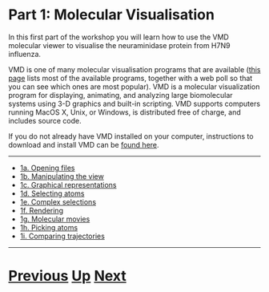 # Part 1: Molecular Visualisation

In this first part of the workshop you will learn how to use the VMD molecular viewer to visualise the neuraminidase protein from H7N9 influenza.

VMD is one of many molecular visualisation programs that are available ([this page](http://rosettadesigngroup.com/blog/284/what-is-your-favorite-molecular-viewer/) lists most of the available programs, together with a web poll so that you can see which ones are most popular). VMD is a molecular visualization program for displaying, animating, and analyzing large biomolecular systems using 3-D graphics and built-in scripting. VMD supports computers running MacOS X, Unix, or Windows, is distributed free of charge, and includes source code.

If you do not already have VMD installed on your computer, instructions to download and install VMD can be [found here](http://www.ks.uiuc.edu/Development/Download/download.cgi?PackageName=VMD).

***

* [1a. Opening files](opening_files.md)
* [1b. Manipulating the view](mouse.md)
* [1c. Graphical representations](representations.md)
* [1d. Selecting atoms](selection.md)
* [1e. Complex selections](complex_selection.md)
* [1f. Rendering](rendering.md)
* [1g. Molecular movies](movies.md)
* [1h. Picking atoms](picking.md)
* [1i. Comparing trajectories](comparing.md)

***

# [Previous](../README.md) [Up](../README.md) [Next](opening_files.md)
